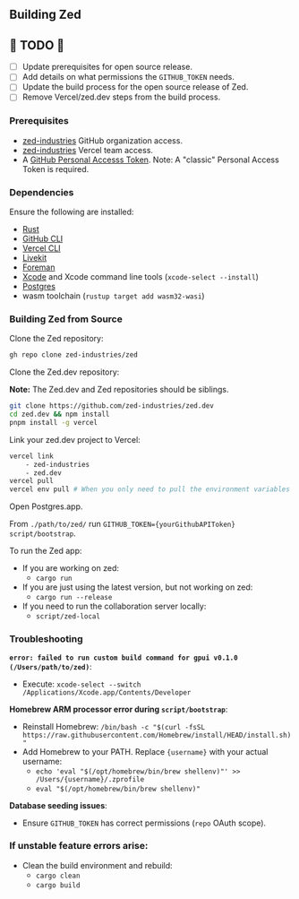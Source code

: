 ## Building Zed

## 🚧 TODO 🚧

- [ ] Update prerequisites for open source release.
- [ ] Add details on what permissions the `GITHUB_TOKEN` needs.
- [ ] Update the build process for the open source release of Zed.
- [ ] Remove Vercel/zed.dev steps from the build process.

### Prerequisites

- [zed-industries](https://github.com/zed-industries) GitHub organization access.
- [zed-industries](https://vercel.com/zed-industries) Vercel team access.
- A [GitHub Personal Accesss Token](https://docs.github.com/en/enterprise-server@3.9/authentication/keeping-your-account-and-data-secure/managing-your-personal-access-tokens). Note: A "classic" Personal Access Token is required.

### Dependencies

Ensure the following are installed:

- [Rust](https://www.rust-lang.org/tools/install)
- [GitHub CLI](https://cli.github.com/)
- [Vercel CLI](https://vercel.com/docs/cli)
- [Livekit](https://formulae.brew.sh/formula/livekit)
- [Foreman](https://formulae.brew.sh/formula/foreman)
- [Xcode](https://apps.apple.com/us/app/xcode/id497799835?mt=12) and Xcode command line tools (`xcode-select --install`)
- [Postgres](https://postgresapp.com)
- wasm toolchain (`rustup target add wasm32-wasi`)

### Building Zed from Source

Clone the Zed repository:

```bash
gh repo clone zed-industries/zed
```

Clone the Zed.dev repository:

**Note:** The Zed.dev and Zed repositories should be siblings.

```bash
git clone https://github.com/zed-industries/zed.dev
cd zed.dev && npm install
pnpm install -g vercel
```

Link your zed.dev project to Vercel:

```bash
vercel link
    - zed-industries
    - zed.dev
vercel pull
vercel env pull # When you only need to pull the environment variables
```

Open Postgres.app.

From `./path/to/zed/` run `GITHUB_TOKEN={yourGithubAPIToken} script/bootstrap`.

To run the Zed app:

- If you are working on zed:
    - `cargo run`
- If you are just using the latest version, but not working on zed:
    - `cargo run --release`
- If you need to run the collaboration server locally:
    - `script/zed-local`

### Troubleshooting

**`error: failed to run custom build command for gpui v0.1.0 (/Users/path/to/zed)`**:

- Execute: `xcode-select --switch /Applications/Xcode.app/Contents/Developer`

**Homebrew ARM processor error during `script/bootstrap`**:

- Reinstall Homebrew: `/bin/bash -c "$(curl -fsSL https://raw.githubusercontent.com/Homebrew/install/HEAD/install.sh)"`
- Add Homebrew to your PATH. Replace `{username}` with your actual username:
  - `echo 'eval "$(/opt/homebrew/bin/brew shellenv)"' >> /Users/{username}/.zprofile`
  - `eval "$(/opt/homebrew/bin/brew shellenv)"`

**Database seeding issues**:

- Ensure `GITHUB_TOKEN` has correct permissions (`repo` OAuth scope).

### If unstable feature errors arise:

- Clean the build environment and rebuild:
  - `cargo clean`
  - `cargo build`
